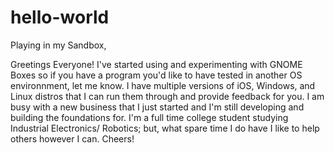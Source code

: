 # hello-world
Playing in my Sandbox,

Greetings Everyone!
I've started using and experimenting with GNOME Boxes so if you have a program you'd like to have tested in another OS environnment, let me know. I have multiple versions of iOS, Windows, and Linux distros that I can run them through and provide feedback for you. I am busy with a new business that I just started and I'm still developing and building the foundations for. I'm a full time college student studying Industrial Electronics/ Robotics; but, what spare time I do have I like to help others however I can. Cheers!  
